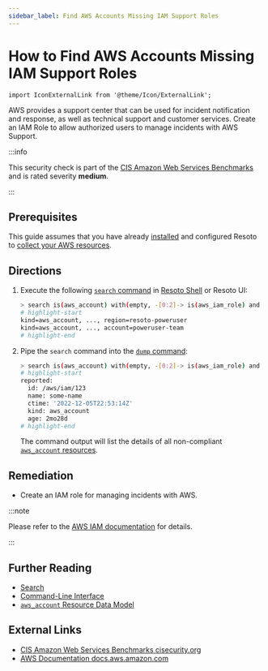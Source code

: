 ```yaml
---
sidebar_label: Find AWS Accounts Missing IAM Support Roles
---
```


# How to Find AWS Accounts Missing IAM Support Roles

```mdx-code-block
import IconExternalLink from '@theme/Icon/ExternalLink';
```

AWS provides a support center that can be used for incident notification and response, as well as technical support and customer services. Create an IAM Role to allow authorized users to manage incidents with AWS Support.

:::info

This security check is part of the [CIS Amazon Web Services Benchmarks](https://cisecurity.org/benchmark/amazon_web_services) and is rated severity **medium**.

:::

## Prerequisites

This guide assumes that you have already [installed](../../../getting-started/install-resoto/index.md) and configured Resoto to [collect your AWS resources](../../../how-to-guides/data-sources/collect-aws-resource-data.md).

## Directions

1. Execute the following [`search` command](../../../reference/cli/search-commands/search.md) in [Resoto Shell](../../../reference/components/shell.md) or Resoto UI:

   ```bash
   > search is(aws_account) with(empty, -[0:2]-> is(aws_iam_role) and name=AWSServiceRoleForSupport and role_assume_role_policy_document.Statement[*].{Effect=Allow and Principal.Service=support.amazonaws.com and Action="sts:AssumeRole"})
   # highlight-start
   ​kind=aws_account, ..., region=resoto-poweruser
   ​kind=aws_account, ..., account=poweruser-team
   # highlight-end
   ```

2. Pipe the `search` command into the [`dump` command](../../../reference/cli/format-commands/dump.md):

   ```bash
   > search is(aws_account) with(empty, -[0:2]-> is(aws_iam_role) and name=AWSServiceRoleForSupport and role_assume_role_policy_document.Statement[*].{Effect=Allow and Principal.Service=support.amazonaws.com and Action="sts:AssumeRole"}) | dump
   # highlight-start
   ​reported:
   ​  id: /aws/iam/123
   ​  name: some-name
   ​  ctime: '2022-12-05T22:53:14Z'
   ​  kind: aws_account
   ​  age: 2mo28d
   # highlight-end
   ```

   The command output will list the details of all non-compliant [`aws_account` resources](../../../reference/data-models/aws.md#aws_account).

## Remediation

- Create an IAM role for managing incidents with AWS.

:::note

Please refer to the [AWS IAM documentation](https://docs.aws.amazon.com/awssupport/latest/user/using-service-linked-roles-sup.html) for details.

:::

## Further Reading

- [Search](../../../reference/search/index.md)
- [Command-Line Interface](../../../reference/cli/index.md)
- [`aws_account` Resource Data Model](../../../reference/data-models/aws.md#aws_account)

## External Links

- [CIS Amazon Web Services Benchmarks <span class="badge badge--secondary" aria-hidden="true">cisecurity.org <IconExternalLink width="10" height="10" /></span>](https://cisecurity.org/benchmark/amazon_web_services)
- [AWS Documentation <span class="badge badge--secondary" aria-hidden="true">docs.aws.amazon.com <IconExternalLink width="10" height="10" /></span>](https://docs.aws.amazon.com/awssupport/latest/user/using-service-linked-roles-sup.html)

